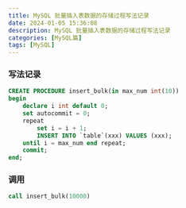 ```yaml
---
title: MySQL 批量插入表数据的存储过程写法记录
date: 2024-01-05 15:36:08
description: MySQL 批量插入表数据的存储过程写法记录
categories: [MySQL篇]
tags: [MySQL]
---
```

<!-- more -->

### 写法记录

```sql
CREATE PROCEDURE insert_bulk(in max_num int(10))
begin
    declare i int default 0;
    set autocommit = 0;
    repeat
        set i = i + 1;
        INSERT INTO `table`(xxx) VALUES (xxx);
    until i = max_num end repeat;
    commit;
end;
```

### 调用
```sql
call insert_bulk(10000)
```

